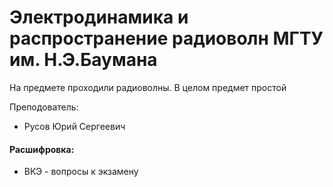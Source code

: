 # Электродинамика и распространение радиоволн МГТУ им. Н.Э.Баумана

На предмете проходили радиоволны. В целом предмет простой

Преподователь:

* Русов Юрий Сергеевич

#### Расшифровка:

* ВКЭ - вопросы к экзамену

